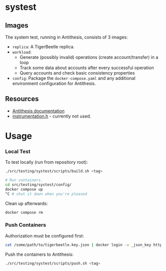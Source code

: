 # systest

## Images

The system test, running in Antithesis, consists of 3 images:

- `replica`: A TigerBeetle replica.
- `workload`:
    - Generate (possibly invalid) operations (create account/transfer) in a loop
    - Track some data about accounts after every successful operation
    - Query accounts and check basic consistency properties
- `config`: Package the `docker-compose.yaml` and any additional environment configuration for Antithesis.

## Resources

- [Antithesis documentation](https://antithesis.com/docs/index.html)
- [instrumentation.h](https://drive.google.com/file/d/1D7FPHL54znblGol4vMw8uwMFpLkaOePX/view) - currently not used.

# Usage

### Local Test

To test locally (run from repository root):

```bash
./src/testing/systest/scripts/build.sh <tag>

# Run containers.
cd src/testing/systest/config/
docker compose up
^C # shut it down when you're pleased
```

Clean up afterwards:

```bash
docker compose rm
```

### Push Containers

Authorization must be configured first:

```bash
cat /some/path/to/tigerbeetle.key.json | docker login -u _json_key https://us-central1-docker.pkg.dev/ --password-stdin
```

Push the containers to Antithesis:

```bash
./src/testing/systest/scripts/push.sh <tag>
```
